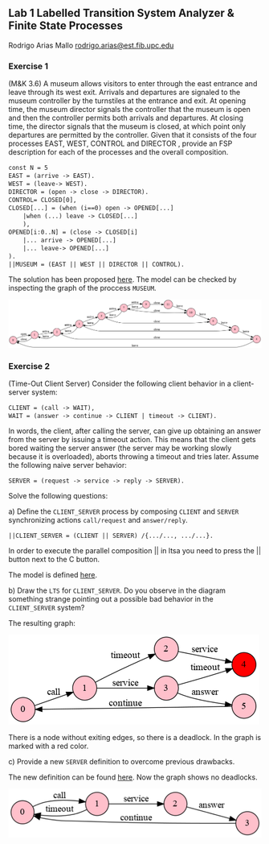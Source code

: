 ## Lab 1 Labelled Transition System Analyzer & Finite State Processes

Rodrigo Arias Mallo <rodrigo.arias@est.fib.upc.edu>

### Exercise 1

(M&K 3.6) A museum allows visitors to enter through the east entrance and
leave through its west exit. Arrivals and departures are signaled to the museum
controller by the turnstiles at the entrance and exit. At opening time, the
museum director signals the controller that the museum is open and then the
controller permits both arrivals and departures. At closing time, the director
signals that the museum is closed, at which point only departures are permitted
by the controller. Given that it consists of the four processes EAST, WEST,
CONTROL and DIRECTOR , provide an FSP description for each of the processes and
the overall composition.


	const N = 5
	EAST = (arrive -> EAST).
	WEST = (leave-> WEST).
	DIRECTOR = (open -> close -> DIRECTOR).
	CONTROL= CLOSED[0],
	CLOSED[...] = (when (i==0) open -> OPENED[...]
		|when (...) leave -> CLOSED[...]
		),
	OPENED[i:0..N] = (close -> CLOSED[i]
		|... arrive -> OPENED[...]
		|... leave-> OPENED[...]
	).
	||MUSEUM = (EAST || WEST || DIRECTOR || CONTROL).


The solution has been proposed [here](1/model.fsp). The model can be checked by
inspecting the graph of the proccess `MUSEUM`.

![MUSEUM PROCCESS](1/MUSEUM.png)

### Exercise 2

(Time-Out Client Server) Consider the following client behavior in a client-server system:

	CLIENT = (call -> WAIT),
	WAIT = (answer -> continue -> CLIENT | timeout -> CLIENT).

In words, the client, after calling the server, can give up obtaining an answer from the
server by issuing a timeout action. This means that the client gets bored waiting the
server answer (the server may be working slowly because it is overloaded), aborts throwing
a timeout and tries later. Assume the following naive server behavior:

	SERVER = (request -> service -> reply -> SERVER).

Solve the following questions:

a) Define the `CLIENT_SERVER` process by composing `CLIENT` and `SERVER` synchronizing
actions `call/request` and `answer/reply`.

	||CLIENT_SERVER = (CLIENT || SERVER) /{.../..., .../...}.

In order to execute the parallel composition || in ltsa you need to press the ||
button next to the C button.

The model is defined [here](2/model.fsp).

b) Draw the `LTS` for `CLIENT_SERVER`. Do you observe in the diagram something strange
pointing out a possible bad behavior in the `CLIENT_SERVER` system?

The resulting graph:

![CLIENT_SERVER](2/CLIENT_SERVER.png)

There is a node without exiting edges, so there is a deadlock. In the graph is
marked with a red color.

c) Provide a new `SERVER` definition to overcome previous drawbacks.

The new definition can be found [here](2c/model.fsp). Now the graph shows no
deadlocks.

![CLIENT_SERVER](2c/CLIENT_SERVER.png)
